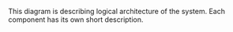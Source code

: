 This diagram is describing logical architecture of the system. Each component has its own short description.